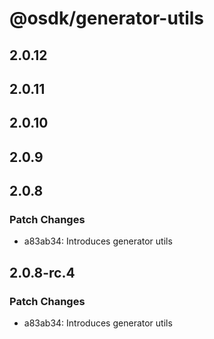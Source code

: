 # @osdk/generator-utils

## 2.0.12

## 2.0.11

## 2.0.10

## 2.0.9

## 2.0.8

### Patch Changes

- a83ab34: Introduces generator utils

## 2.0.8-rc.4

### Patch Changes

- a83ab34: Introduces generator utils
